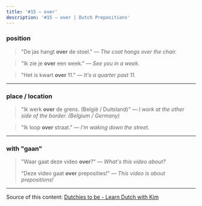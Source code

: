 ```yaml
---
title: '#15 — over'
description: '#15 — over | Dutch Prepositions'
---
```


### position

> "De jas hangt **over** de stoel."
> _— The coat hangs over the chair._

> "Ik zie je **over** een week."
> _— See you in a week._

> "Het is kwart **over** 11."
> _— It's a quarter past 11._

---

### place / location

> "Ik werk **over** de grens. (België / Duitsland)"
> _— I work at the other side of the border. (Belgium / Germany)_

> "Ik loop **over** straat."
> _— I'm waking down the street._

---

### with "gaan"

> "Waar gaat deze video **over**?"
> _— What's this video about?_
>
> "Deze video gaat **over** preposities!"
> _— This video is about prepositions!_

---

Source of this content: [Dutchies to be - Learn Dutch with Kim](https://youtu.be/wgeoXKNZUZw)
